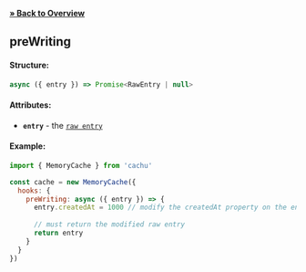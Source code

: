 [**» Back to Overview**](https://github.com/azurydev/cachu/tree/current#features)

## preWriting

#### Structure:

```js
async ({ entry }) => Promise<RawEntry | null>
```

#### Attributes:

- **`entry`** - the [`raw entry`](https://github.com/azurydev/cachu/blob/current/guide/types.md#rawentry)

#### Example:

```js
import { MemoryCache } from 'cachu'

const cache = new MemoryCache({
  hooks: {
    preWriting: async ({ entry }) => {
      entry.createdAt = 1000 // modify the createdAt property on the entry
      
      // must return the modified raw entry
      return entry
    }
  }
})
```
